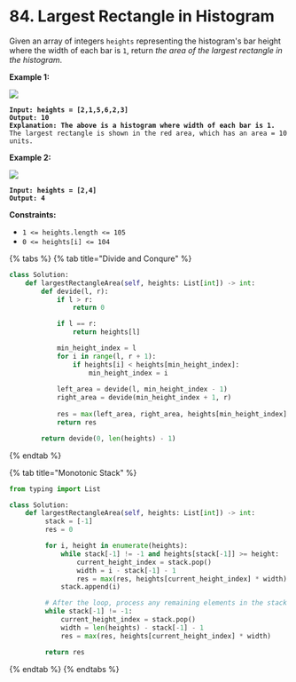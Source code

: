 # 84. Largest Rectangle in Histogram

Given an array of integers `heights` representing the histogram's bar height where the width of each bar is `1`, return _the area of the largest rectangle in the histogram_.

&#x20;

**Example 1:**

![](https://assets.leetcode.com/uploads/2021/01/04/histogram.jpg)

<pre><code><strong>Input: heights = [2,1,5,6,2,3]
</strong><strong>Output: 10
</strong><strong>Explanation: The above is a histogram where width of each bar is 1.
</strong>The largest rectangle is shown in the red area, which has an area = 10 units.
</code></pre>

**Example 2:**

![](https://assets.leetcode.com/uploads/2021/01/04/histogram-1.jpg)

<pre><code><strong>Input: heights = [2,4]
</strong><strong>Output: 4
</strong></code></pre>

&#x20;

**Constraints:**

* `1 <= heights.length <= 105`
* `0 <= heights[i] <= 104`

{% tabs %}
{% tab title="Divide and Conqure" %}
```python
class Solution:
    def largestRectangleArea(self, heights: List[int]) -> int:
        def devide(l, r):
            if l > r:
                return 0

            if l == r:
                return heights[l]

            min_height_index = l 
            for i in range(l, r + 1):
                if heights[i] < heights[min_height_index]:
                    min_height_index = i
            
            left_area = devide(l, min_height_index - 1)
            right_area = devide(min_height_index + 1, r)
            
            res = max(left_area, right_area, heights[min_height_index] * (r - l + 1))
            return res

        return devide(0, len(heights) - 1)
```
{% endtab %}

{% tab title="Monotonic Stack" %}
```python
from typing import List

class Solution:
    def largestRectangleArea(self, heights: List[int]) -> int:
         stack = [-1]
         res = 0

         for i, height in enumerate(heights):
             while stack[-1] != -1 and heights[stack[-1]] >= height:
                 current_height_index = stack.pop()
                 width = i - stack[-1] - 1
                 res = max(res, heights[current_height_index] * width)
             stack.append(i)

         # After the loop, process any remaining elements in the stack
         while stack[-1] != -1:
             current_height_index = stack.pop()
             width = len(heights) - stack[-1] - 1
             res = max(res, heights[current_height_index] * width)

         return res
```
{% endtab %}
{% endtabs %}

